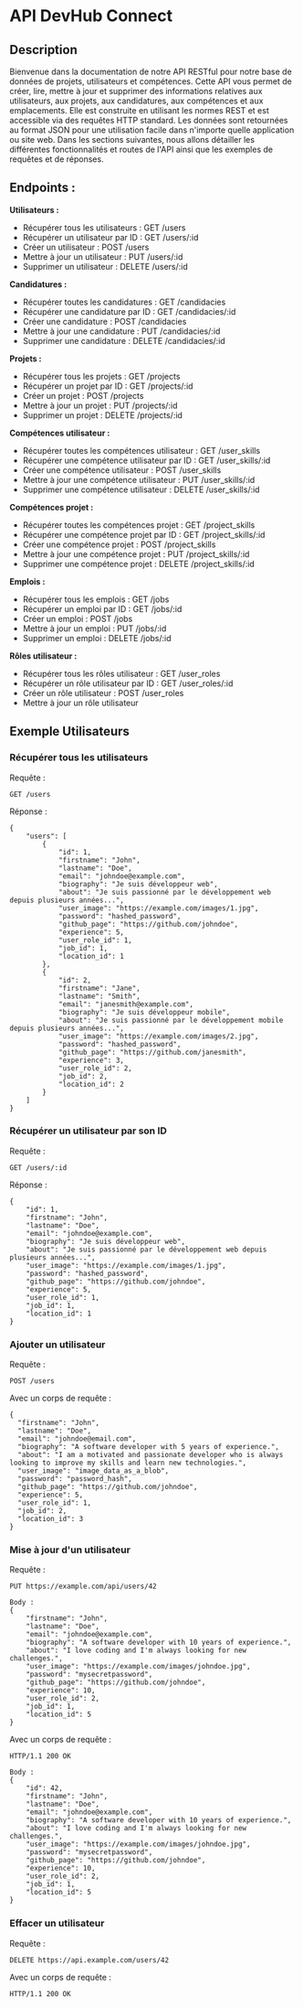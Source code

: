 # API DevHub Connect

## Description

Bienvenue dans la documentation de notre API RESTful pour notre base de données de projets, utilisateurs et compétences. Cette API vous permet de créer, lire, mettre à jour et supprimer des informations relatives aux utilisateurs, aux projets, aux candidatures, aux compétences et aux emplacements. Elle est construite en utilisant les normes REST et est accessible via des requêtes HTTP standard. Les données sont retournées au format JSON pour une utilisation facile dans n'importe quelle application ou site web. Dans les sections suivantes, nous allons détailler les différentes fonctionnalités et routes de l'API ainsi que les exemples de requêtes et de réponses.

## Endpoints :

**Utilisateurs :**

- Récupérer tous les utilisateurs : GET /users
- Récupérer un utilisateur par ID : GET /users/:id
- Créer un utilisateur : POST /users
- Mettre à jour un utilisateur : PUT /users/:id
- Supprimer un utilisateur : DELETE /users/:id

**Candidatures :**

- Récupérer toutes les candidatures : GET /candidacies
- Récupérer une candidature par ID : GET /candidacies/:id
- Créer une candidature : POST /candidacies
- Mettre à jour une candidature : PUT /candidacies/:id
- Supprimer une candidature : DELETE /candidacies/:id

**Projets :**

- Récupérer tous les projets : GET /projects
- Récupérer un projet par ID : GET /projects/:id
- Créer un projet : POST /projects
- Mettre à jour un projet : PUT /projects/:id
- Supprimer un projet : DELETE /projects/:id

**Compétences utilisateur :**

- Récupérer toutes les compétences utilisateur : GET /user_skills
- Récupérer une compétence utilisateur par ID : GET /user_skills/:id
- Créer une compétence utilisateur : POST /user_skills
- Mettre à jour une compétence utilisateur : PUT /user_skills/:id
- Supprimer une compétence utilisateur : DELETE /user_skills/:id

**Compétences projet :**

- Récupérer toutes les compétences projet : GET /project_skills
- Récupérer une compétence projet par ID : GET /project_skills/:id
- Créer une compétence projet : POST /project_skills
- Mettre à jour une compétence projet : PUT /project_skills/:id
- Supprimer une compétence projet : DELETE /project_skills/:id

**Emplois :**

- Récupérer tous les emplois : GET /jobs
- Récupérer un emploi par ID : GET /jobs/:id
- Créer un emploi : POST /jobs
- Mettre à jour un emploi : PUT /jobs/:id
- Supprimer un emploi : DELETE /jobs/:id

**Rôles utilisateur :**

- Récupérer tous les rôles utilisateur : GET /user_roles
- Récupérer un rôle utilisateur par ID : GET /user_roles/:id
- Créer un rôle utilisateur : POST /user_roles
- Mettre à jour un rôle utilisateur

## Exemple Utilisateurs

### Récupérer tous les utilisateurs

Requête :

```
GET /users
```

Réponse :

```
{
    "users": [
        {
            "id": 1,
            "firstname": "John",
            "lastname": "Doe",
            "email": "johndoe@example.com",
            "biography": "Je suis développeur web",
            "about": "Je suis passionné par le développement web depuis plusieurs années...",
            "user_image": "https://example.com/images/1.jpg",
            "password": "hashed_password",
            "github_page": "https://github.com/johndoe",
            "experience": 5,
            "user_role_id": 1,
            "job_id": 1,
            "location_id": 1
        },
        {
            "id": 2,
            "firstname": "Jane",
            "lastname": "Smith",
            "email": "janesmith@example.com",
            "biography": "Je suis développeur mobile",
            "about": "Je suis passionné par le développement mobile depuis plusieurs années...",
            "user_image": "https://example.com/images/2.jpg",
            "password": "hashed_password",
            "github_page": "https://github.com/janesmith",
            "experience": 3,
            "user_role_id": 2,
            "job_id": 2,
            "location_id": 2
        }
    ]
}
```

### Récupérer un utilisateur par son ID

Requête :

```
GET /users/:id
```

Réponse :

```
{
    "id": 1,
    "firstname": "John",
    "lastname": "Doe",
    "email": "johndoe@example.com",
    "biography": "Je suis développeur web",
    "about": "Je suis passionné par le développement web depuis plusieurs années...",
    "user_image": "https://example.com/images/1.jpg",
    "password": "hashed_password",
    "github_page": "https://github.com/johndoe",
    "experience": 5,
    "user_role_id": 1,
    "job_id": 1,
    "location_id": 1
}
```

### Ajouter un utilisateur

Requête :

```
POST /users
```

Avec un corps de requête :

```
{
  "firstname": "John",
  "lastname": "Doe",
  "email": "johndoe@email.com",
  "biography": "A software developer with 5 years of experience.",
  "about": "I am a motivated and passionate developer who is always looking to improve my skills and learn new technologies.",
  "user_image": "image_data_as_a_blob",
  "password": "password_hash",
  "github_page": "https://github.com/johndoe",
  "experience": 5,
  "user_role_id": 1,
  "job_id": 2,
  "location_id": 3
}
```

### Mise à jour d'un utilisateur

Requête :

```
PUT https://example.com/api/users/42

Body :
{
    "firstname": "John",
    "lastname": "Doe",
    "email": "johndoe@example.com",
    "biography": "A software developer with 10 years of experience.",
    "about": "I love coding and I'm always looking for new challenges.",
    "user_image": "https://example.com/images/johndoe.jpg",
    "password": "mysecretpassword",
    "github_page": "https://github.com/johndoe",
    "experience": 10,
    "user_role_id": 2,
    "job_id": 1,
    "location_id": 5
}
```

Avec un corps de requête :

```
HTTP/1.1 200 OK

Body :
{
    "id": 42,
    "firstname": "John",
    "lastname": "Doe",
    "email": "johndoe@example.com",
    "biography": "A software developer with 10 years of experience.",
    "about": "I love coding and I'm always looking for new challenges.",
    "user_image": "https://example.com/images/johndoe.jpg",
    "password": "mysecretpassword",
    "github_page": "https://github.com/johndoe",
    "experience": 10,
    "user_role_id": 2,
    "job_id": 1,
    "location_id": 5
}
```

### Effacer un utilisateur

Requête :

```
DELETE https://api.example.com/users/42
```

Avec un corps de requête :

```
HTTP/1.1 200 OK
```
